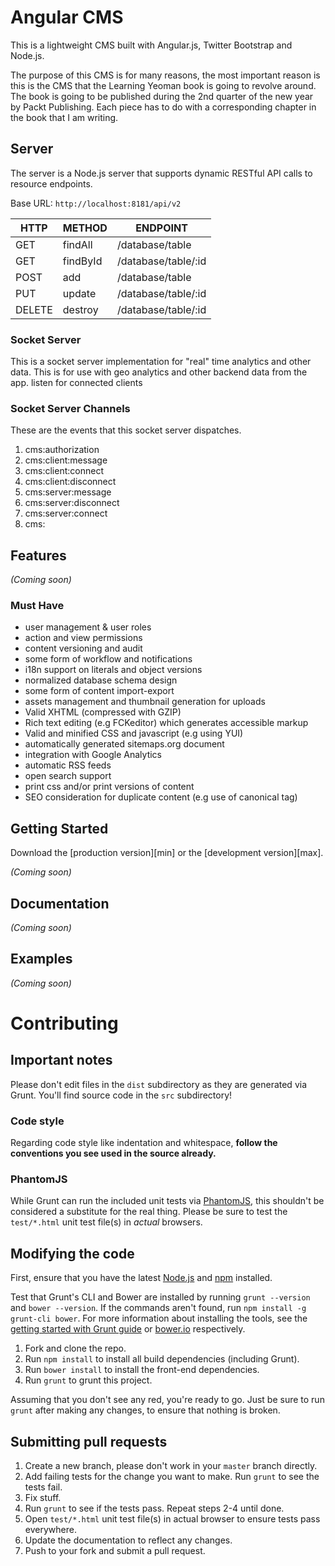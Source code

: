 # Angular CMS
This is a lightweight CMS built with Angular.js, Twitter Bootstrap and Node.js.

The purpose of this CMS is for many reasons, the most important reason is this is the CMS that the Learning Yeoman book is going to revolve around.
The book is going to be published during the 2nd quarter of the new year by Packt Publishing. Each piece has to do with a corresponding chapter in the book that I am writing.


## Server
The server is a Node.js server that supports dynamic RESTful API calls to resource endpoints.

Base URL: `http://localhost:8181/api/v2`


HTTP  | METHOD | ENDPOINT
------------ | ------------- | ------------
 GET   |   findAll     |   /database/table
 GET   |   findById    |   /database/table/:id
 POST  |   add         |   /database/table
 PUT   |   update      |   /database/table/:id
 DELETE |  destroy     |   /database/table/:id

### Socket Server
This is a socket server implementation for "real" time analytics and other data.
This is for use with geo analytics and other backend data from the app. listen for connected clients

### Socket Server Channels
These are the events that this socket server dispatches.


1. cms:authorization
2. cms:client:message
3. cms:client:connect
4. cms:client:disconnect
5. cms:server:message
6. cms:server:disconnect
7. cms:server:connect
8. cms:

## Features




_(Coming soon)_






### Must Have
* user management & user roles
* action and view permissions
* content versioning and audit
* some form of workflow and notifications
* i18n support on literals and object versions
* normalized database schema design
* some form of content import-export
* assets management and thumbnail generation for uploads
* Valid XHTML (compressed with GZIP)
* Rich text editing (e.g FCKeditor) which generates accessible markup
* Valid and minified CSS and javascript (e.g using YUI)
* automatically generated sitemaps.org document
* integration with Google Analytics
* automatic RSS feeds
* open search support
* print css and/or print versions of content
* SEO consideration for duplicate content (e.g use of canonical tag)




## Getting Started

Download the [production version][min] or the [development version][max].

_(Coming soon)_

## Documentation
_(Coming soon)_



## Examples
_(Coming soon)_



# Contributing

## Important notes
Please don't edit files in the `dist` subdirectory as they are generated via Grunt. You'll find source code in the `src` subdirectory!

### Code style
Regarding code style like indentation and whitespace, **follow the conventions you see used in the source already.**

### PhantomJS
While Grunt can run the included unit tests via [PhantomJS](http://phantomjs.org/), this shouldn't be considered a substitute for the real thing. Please be sure to test the `test/*.html` unit test file(s) in _actual_ browsers.

## Modifying the code
First, ensure that you have the latest [Node.js](http://nodejs.org/) and [npm](http://npmjs.org/) installed.

Test that Grunt's CLI and Bower are installed by running `grunt --version` and `bower --version`.  If the commands aren't found, run `npm install -g grunt-cli bower`.  For more information about installing the tools, see the [getting started with Grunt guide](http://gruntjs.com/getting-started) or [bower.io](http://bower.io/) respectively.

1. Fork and clone the repo.
1. Run `npm install` to install all build dependencies (including Grunt).
1. Run `bower install` to install the front-end dependencies.
1. Run `grunt` to grunt this project.

Assuming that you don't see any red, you're ready to go. Just be sure to run `grunt` after making any changes, to ensure that nothing is broken.

## Submitting pull requests

1. Create a new branch, please don't work in your `master` branch directly.
1. Add failing tests for the change you want to make. Run `grunt` to see the tests fail.
1. Fix stuff.
1. Run `grunt` to see if the tests pass. Repeat steps 2-4 until done.
1. Open `test/*.html` unit test file(s) in actual browser to ensure tests pass everywhere.
1. Update the documentation to reflect any changes.
1. Push to your fork and submit a pull request.
 